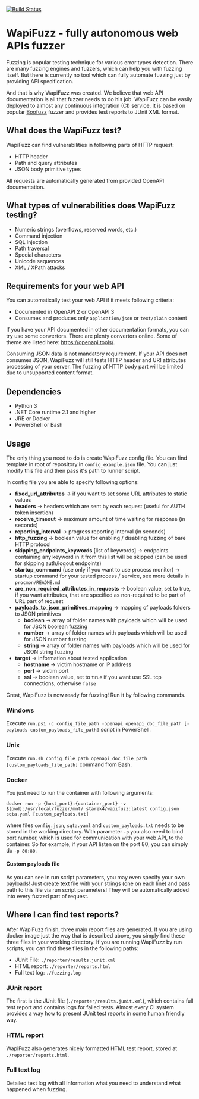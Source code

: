 [![Build Status](https://travis-ci.com/ysoftdevs/wapifuzz.svg?branch=master)](https://travis-ci.com/ysoftdevs/wapifuzz)

# WapiFuzz - fully autonomous web APIs fuzzer
Fuzzing is popular testing technique for various error types detection. There are many fuzzing engines and fuzzers, which can help you with fuzzing itself. But there is currently no tool which can fully automate fuzzing just by providing API specification.

And that is why WapiFuzz was created. We believe that web API documentation is all that fuzzer needs to do his job. WapiFuzz can be easily deployed to almost any continuous integration (CI) service. It is based on popular [Boofuzz](https://github.com/jtpereyda/boofuzz) fuzzer and provides test reports to JUnit XML format.

## What does the WapiFuzz test?
WapiFuzz can find vulnerabilities in following parts of HTTP request:
- HTTP header
- Path and query attributes
- JSON body primitive types

All requests are automatically generated from provided OpenAPI documentation.

## What types of vulnerabilities does WapiFuzz testing?
- Numeric strings (overflows, reserved words, etc.)
- Command injection
- SQL injection
- Path traversal
- Special characters
- Unicode sequences
- XML / XPath attacks

## Requirements for your web API
You can automatically test your web API if it meets following criteria:
- Documented in OpenAPI 2 or OpenAPI 3
- Consumes and produces only `application/json` or `text/plain` content

If you have your API documented in other documentation formats, you can try use some convertors.
There are plenty convertors online. Some of theme are listed here: https://openapi.tools/.

Consuming JSON data is not mandatory requirement. If your API does not consumes JSON, WapiFuzz will still tests HTTP header and URI attributes processing of your server.
The fuzzing of HTTP body part will be limited due to unsupported content format.

## Dependencies
- Python 3
- .NET Core runtime 2.1 and higher
- JRE or Docker
- PowerShell or Bash

## Usage
The only thing you need to do is create WapiFuzz config file. You can find template in root of repository in `config_example.json` file. You can just modify this file and then pass it's path to runner script.

In config file you are able to specify following options:
- **fixed_url_attributes** -> if you want to set some URL attributes to static values
- **headers** -> headers which are sent by each request (useful for AUTH token insertion)
- **receive_timeout** -> maximum amount of time waiting for response (in seconds)
- **reporting_interval** -> progress reporting interval (in seconds)
- **http_fuzzing** -> boolean value for enabling / disabling fuzzing of bare HTTP protocol
- **skipping_endpoints_keywords** [list of keywords] -> endpoints containing any keyword in it from this list will be skipped (can be used for skipping auth/logout endpoints)
- **startup_command** (use only if you want to use process monitor) -> startup command for your tested process / service, see more details in `procmon/README.md`
- **are_non_required_attributes_in_requests** -> boolean value, set to true, if you want attributes, that are specified as non-required to be part of URL part of request
- **payloads_to_json_primitives_mapping** -> mapping of payloads folders to JSON primitives
  - **boolean** -> array of folder names with payloads which will be used for JSON boolean fuzzing
  - **number** -> array of folder names with payloads which will be used for JSON number fuzzing
  - **string** -> array of folder names with payloads which will be used for JSON string fuzzing
- **target** -> information about tested application
  - **hostname** -> victim hostname or IP address
  - **port** -> victim port
  - **ssl** -> boolean value, set to `true` if you want use SSL tcp connections, otherwise `false`

Great, WapiFuzz is now ready for fuzzing! Run it by following commands.
### Windows
Execute `run.ps1 -c config_file_path -openapi openapi_doc_file_path [-payloads custom_payloads_file_path]` script in PowerShell.

### Unix
Execute `run.sh config_file_path openapi_doc_file_path [custom_payloads_file_path]` command from Bash.

### Docker
You just need to run the container with following arguments:

`docker run -p {host_port}:{container_port} -v $(pwd):/usr/local/fuzzer/mnt/ starek4/wapifuzz:latest config.json sqta.yaml [custom_payloads.txt]`

where files `config.json`, `sqta.yaml` and `custom_payloads.txt` needs to be stored in the working directory.
With parameter `-p` you also need to bind port number, which is used for communication with your web API, to the container.
So for example, if your API listen on the port 80, you can simply do `-p 80:80`.

#### Custom payloads file
As you can see in run script parameters, you may even specify your own payloads! Just create text file with your strings (one on each line) and pass path to this file via run script parameters!
They will be automatically added into every fuzzed part of request.


## Where I can find test reports?
After WapiFuzz finish, three main report files are generated. If you are using docker image just the way that is described above, you simply find these three files in your working directory.
If you are running WapiFuzz by run scripts, you can find these files in the following paths:

- JUnit File: `./reporter/results.junit.xml`
- HTML report: `./reporter/reports.html`
- Full text log: `./fuzzing.log`

### JUnit report
The first is the JUnit file (`./reporter/results.junit.xml`), which contains full test report and contains logs for failed tests. Almost every CI system provides a way how to present JUnit test reports in some human friendly way.

### HTML report
WapiFuzz also generates nicely formatted HTML test report, stored at `./reporter/reports.html`.

### Full text log
Detailed text log with all information what you need to understand what happened when fuzzing.
